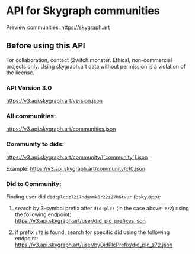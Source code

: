 # API for Skygraph communities

Preview communities: https://skygraph.art

## Before using this API
For collaboration, contact @witch.monster. Ethical, non-commercial projects only.
Using skygraph.art data without permission is a violation of the license.

### API Version 3.0
https://v3.api.skygraph.art/version.json

### All communities:
https://v3.api.skygraph.art/communities.json

### Community to dids:
https://v3.api.skygraph.art/community/[`community`].json

Example: https://v3.api.skygraph.art/community/c10.json

### Did to Community:

Finding user did `did:plc:z72i7hdynmk6r22z27h6tvur` (bsky.app):

1) search by 3-symbol prefix after `did:plc:` (in the case above: `z72`) using the following endpoint:
https://v3.api.skygraph.art/user/did_plc_prefixes.json

2) if prefix `z72` is found, search for specific did using the following endpoint:
https://v3.api.skygraph.art/user/byDidPlcPrefix/did_plc_z72.json